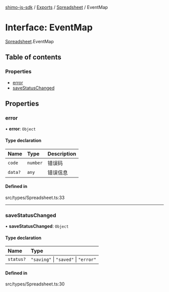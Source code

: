 [shimo-js-sdk](../README.md) / [Exports](../modules.md) / [Spreadsheet](../modules/spreadsheet.md) / EventMap

# Interface: EventMap

[Spreadsheet](../modules/spreadsheet.md).EventMap

## Table of contents

### Properties

- [error](spreadsheet.eventmap.md#error)
- [saveStatusChanged](spreadsheet.eventmap.md#savestatuschanged)

## Properties

### error

• **error**: `Object`

#### Type declaration

| Name | Type | Description |
| :------ | :------ | :------ |
| `code` | `number` | 错误码 |
| `data?` | `any` | 错误信息 |

#### Defined in

src/types/Spreadsheet.ts:33

___

### saveStatusChanged

• **saveStatusChanged**: `Object`

#### Type declaration

| Name | Type |
| :------ | :------ |
| `status?` | ``"saving"`` \| ``"saved"`` \| ``"error"`` |

#### Defined in

src/types/Spreadsheet.ts:30
